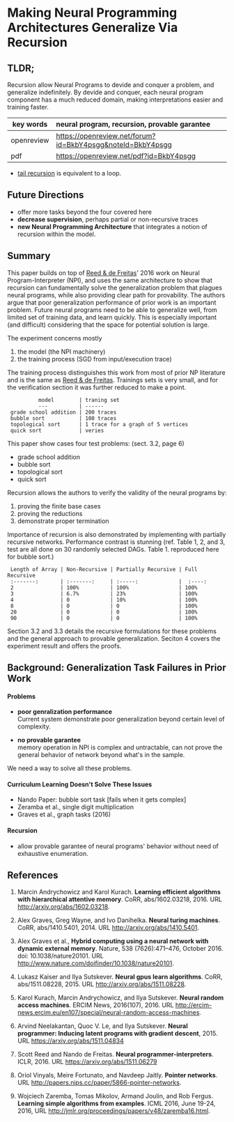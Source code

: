 # Making Neural Programming Architectures Generalize Via Recursion

## TLDR;

Recursion allow Neural Programs to devide and conquer a problem, and generalize
indefinitely. By devide and conquer, each neural program component has a much 
reduced domain, making interpretations easier and training faster.

key words | neural program, recursion, provable garantee
---- |:---
openreview | https://openreview.net/forum?id=BkbY4psgg&noteId=BkbY4psgg
pdf | https://openreview.net/pdf?id=BkbY4psgg

- [tail recursion](https://www.quora.com/What-is-tail-recursion-Why-is-it-so-bad)
    is equivalent to a loop.

## Future Directions

- offer more tasks beyond the four covered here
- **decrease supervision**, perhaps partial or non-recursive traces
- **new Neural Programming Architecture** that integrates a notion of recursion
    within the model.


## Summary 

This paper builds on top of [Reed & de Freitas]' 2016 work on Neural
Program-Interpreter (NPI), and uses the same architecture to show that recursion
can fundamentally solve the generalization problem that plagues neural programs,
while also providing clear path for provability. The authors argue that poor
generalization performance of prior work is an important problem. Future
neural programs need to be able to generalize well, from limited set of training
data, and learn quickly. This is especially important (and difficult)
considering that the space for potential solution is large.

[Reed & de Freitas]: https://arxiv.org/abs/1511.06279

The experiment concerns mostly
1. the model (the NPI machinery)
2. the training process (SGD from input/execution trace)

The training process distinguishes this work from most of prior NP literature
and is the same as [Reed & de Freitas]. Trainings sets is very small, and for
the verification section it was further reduced to make a point.

              model        | traning set     
              ---          | ------         
     grade school addition | 200 traces 
     bubble sort           | 100 traces 
     topological sort      | 1 trace for a graph of 5 vertices
     quick sort            | veries

This paper show cases four test problems: (sect. 3.2, page 6)
- grade school addition
- bubble sort
- topological sort
- quick sort

Recursion allows the authors to verify the validity of the neural programs by:
1. proving the finite base cases
2. proving the reductions
3. demonstrate proper termination

Importance of recursion is also demonstrated by implementing with partially
recursive networks. Performance contrast is stunning (ref. Table 1, 2, and 3, 
test are all done on 30 randomly selected DAGs. Table 1. reproduced here for 
bubble sort.)

     Length of Array | Non-Recursive | Partially Recursive | Full Recursive
     :-------:       | :-------:     | :-----:             |  :----:
     2               | 100%          | 100%                | 100% 
     3               | 6.7%          | 23%                 | 100% 
     4               | 0             | 10%                 | 100% 
     8               | 0             | 0                   | 100% 
     20              | 0             | 0                   | 100% 
     90              | 0             | 0                   | 100%


Section 3.2 and 3.3 details the recursive formulations for these problems and 
the general approach to provable generalization. Seciton 4 covers the experiment
result and offers the proofs.

## Background: Generalization Task Failures in Prior Work

#### Problems


- **poor genralization performance**  
    Current system demonstrate poor generalization beyond certain level of 
    complexity.

- **no provable garantee**  
    memory operation in NPI is complex and untractable, can not prove the general 
    behavior of network beyond what's in the sample.

We need a way to solve all these problems.

#### Curriculum Learning Doesn't Solve These Issues

- Nando Paper: bubble sort task [fails when it gets complex]
- Zeramba et al., single digit multiplication
- Graves et al., graph tasks (2016)

#### Recursion

- allow provable garantee of neural programs' behavior without need of
exhaustive enumeration.


## References

1. Marcin Andrychowicz and Karol Kurach. **Learning efficient algorithms with 
hierarchical attentive memory**. CoRR, abs/1602.03218, 2016. 
URL http://arxiv.org/abs/1602.03218. 

2. Alex Graves, Greg Wayne, and Ivo Danihelka. **Neural turing machines**. 
CoRR, abs/1410.5401, 2014. URL http://arxiv.org/abs/1410.5401.

3. Alex Graves et al., **Hybrid computing using a neural network with dynamic 
external memory**. Nature, 538 (7626):471–476, October 2016. 
doi: 10.1038/nature20101. URL http://www.nature.com/doifinder/10.1038/nature20101.

4. Lukasz Kaiser and Ilya Sutskever. **Neural gpus learn algorithms**. 
CoRR, abs/1511.08228, 2015. URL http://arxiv.org/abs/1511.08228.

5. Karol Kurach, Marcin Andrychowicz, and Ilya Sutskever. 
**Neural random access machines**. ERCIM News, 2016(107), 2016. 
URL http://ercim-news.ercim.eu/en107/special/neural-random-access-machines.

6. Arvind Neelakantan, Quoc V. Le, and Ilya Sutskever. 
**Neural programmer: Inducing latent programs with gradient descent**, 2015.
URL https://arxiv.org/abs/1511.04834

7. Scott Reed and Nando de Freitas. **Neural programmer-interpreters**. 
ICLR, 2016. URL https://arxiv.org/abs/1511.06279

8. Oriol Vinyals, Meire Fortunato, and Navdeep Jaitly. 
**Pointer networks**. URL http://papers.nips.cc/paper/5866-pointer-networks.

9. Wojciech Zaremba, Tomas Mikolov, Armand Joulin, and Rob Fergus. 
**Learning simple algorithms from examples**. ICML 2016, June 19-24, 2016,
URL http://jmlr.org/proceedings/papers/v48/zaremba16.html.